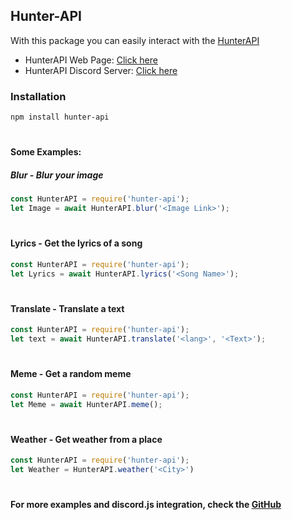 ## Hunter-API

With this package you can easily interact with the [HunterAPI](https://hunterapi.sytes.net/)

- HunterAPI Web Page: [Click here](https://hunterapi.sytes.net/)
- HunterAPI Discord Server: [Click here](https://discord.com/invite/Fb8Yuyhezn)


### Installation

```bash
npm install hunter-api
```
#

#### Some Examples:

##### Blur - Blur your image
```js
const HunterAPI = require('hunter-api');
let Image = await HunterAPI.blur('<Image Link>');
```
#

#### Lyrics - Get the lyrics of a song
```js
const HunterAPI = require('hunter-api');
let Lyrics = await HunterAPI.lyrics('<Song Name>');
```
#

#### Translate - Translate a text
```js
const HunterAPI = require('hunter-api');
let text = await HunterAPI.translate('<lang>', '<Text>');
```
#

#### Meme - Get a random meme
```js
const HunterAPI = require('hunter-api');
let Meme = await HunterAPI.meme();
```
#

#### Weather - Get weather from a place

```js
const HunterAPI = require('hunter-api');
let Weather = HunterAPI.weather('<City>')
```
#

#### For more examples and discord.js integration, check the [GitHub](https://https://github.com/SrEvelio/Hunter-API/blob/master/examples/README.md)
